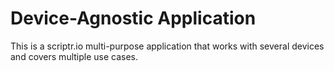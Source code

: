 # Device-Agnostic Application
This is a scriptr.io multi-purpose application that works with several devices and covers multiple use cases.
